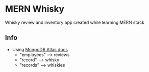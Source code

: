 # MERN Whisky

Whisky review and inventory app created while learning MERN stack

## Info

- Using [MongoDB Atlas docs](https://www.mongodb.com/languages/mern-stack-tutorial)
  - "employees" --> reviews
  - "record" --> whisky
  - "records" --> whiskies